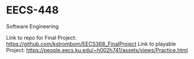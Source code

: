 # EECS-448
Software Engineering 

Link to repo for Final Project: https://github.com/kstrombom/EECS368_FinalProject
Link to playable Project: https://people.eecs.ku.edu/~h002h741/assets/views/Practice.html

